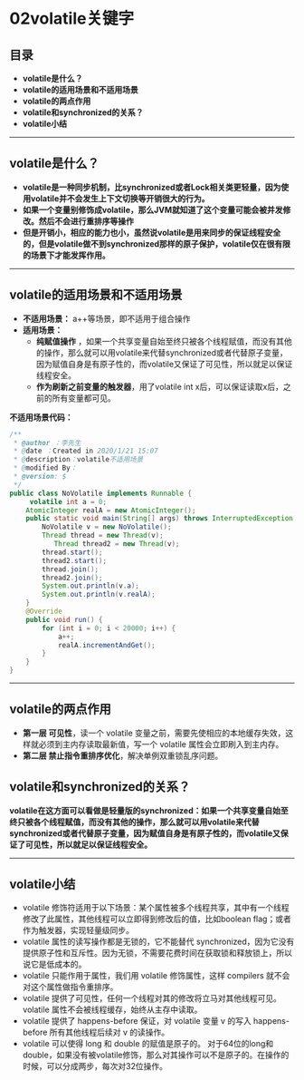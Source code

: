 # 02volatile关键字

## 目录

- **volatile是什么？**
- **volatile的适用场景和不适用场景**
- **volatile的两点作用**
- **volatile和synchronized的关系？**
- **volatile小结**

------

## **volatile是什么？**

- **volatile是一种同步机制，比synchronized或者Lock相关类更轻量，因为使用volatile并不会发生上下文切换等开销很大的行为。**
- **如果一个变量别修饰成volatile，那么JVM就知道了这个变量可能会被并发修改。然后不会进行重排序等操作**
- **但是开销小，相应的能力也小，虽然说volatile是用来同步的保证线程安全的，但是volatile做不到synchronized那样的原子保护，volatile仅在很有限的场景下才能发挥作用。**

------

## volatile的适用场景和不适用场景

- **不适用场景：** a++等场景，即不适用于组合操作
- **适用场景：**
  - **纯赋值操作** ，如果一个共享变量自始至终只被各个线程赋值，而没有其他的操作，那么就可以用volatile来代替synchronized或者代替原子变量，因为赋值自身是有原子性的，而volatile又保证了可见性，所以就足以保证线程安全。
  - **作为刷新之前变量的触发器**，用了volatile int x后，可以保证读取x后，之前的所有变量都可见。

**不适用场景代码：**

```java
/**
 * @author ：李先生
 * @date ：Created in 2020/1/21 15:07
 * @description：volatile不适用场景
 * @modified By：
 * @version: $
 */
public class NoVolatile implements Runnable {
     volatile int a = 0;
    AtomicInteger realA = new AtomicInteger();
    public static void main(String[] args) throws InterruptedException {
        NoVolatile v = new NoVolatile();
        Thread thread = new Thread(v);
           Thread thread2 = new Thread(v);
        thread.start();
        thread2.start();
        thread.join();
        thread2.join();
        System.out.println(v.a);
        System.out.println(v.realA);
    }
    @Override
    public void run() { 
        for (int i = 0; i < 20000; i++) {
            a++;
            realA.incrementAndGet();
        }
    }
}

```

------

## **volatile的两点作用**

- **第一层 可见性**，读一个 volatile 变量之前，需要先使相应的本地缓存失效，这样就必须到主内存读取最新值，写一个 volatile 属性会立即刷入到主内存。
- **第二层 禁止指令重排序优化**，解决单例双重锁乱序问题。

## volatile和synchronized的关系？

**volatile在这方面可以看做是轻量版的synchronized：如果一个共享变量自始至终只被各个线程赋值，而没有其他的操作，那么就可以用volatile来代替synchronized或者代替原子变量，因为赋值自身是有原子性的，而volatile又保证了可见性，所以就足以保证线程安全。**

------

## **volatile小结**

- volatile 修饰符适用于以下场景：某个属性被多个线程共享，其中有一个线程修改了此属性，其他线程可以立即得到修改后的值，比如boolean flag；或者作为触发器，实现轻量级同步。
- volatile 属性的读写操作都是无锁的，它不能替代 synchronized，因为它没有提供原子性和互斥性。因为无锁，不需要花费时间在获取锁和释放锁上，所以说它是低成本的。
- volatile 只能作用于属性，我们用 volatile 修饰属性，这样 compilers 就不会对这个属性做指令重排序。
- volatile 提供了可见性，任何一个线程对其的修改将立马对其他线程可见。volatile 属性不会被线程缓存，始终从主存中读取。
- volatile 提供了 happens-before 保证，对 volatile 变量 v 的写入 happens-before 所有其他线程后续对 v 的读操作。
- volatile 可以使得 long 和 double 的赋值是原子的。  对于64位的long和double，如果没有被volatile修饰，那么对其操作可以不是原子的。在操作的时候，可以分成两步，每次对32位操作。  
